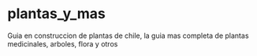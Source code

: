 # plantas_y_mas
Guia en construccion de plantas de chile, la guia mas completa de plantas medicinales, arboles, flora y otros

